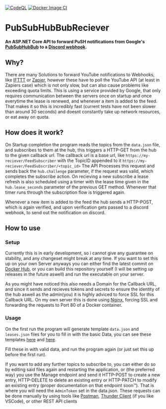 [![CodeQL](https://github.com/JulianusIV/PubSubHubBubReciever/actions/workflows/codeql-analysis.yml/badge.svg?branch=master)](https://github.com/JulianusIV/PubSubHubBubReciever/actions/workflows/codeql-analysis.yml)
[![Docker Image CI](https://github.com/JulianusIV/PubSubHubBubReciever/actions/workflows/docker-ci.yml/badge.svg?branch=master)](https://github.com/JulianusIV/PubSubHubBubReciever/actions/workflows/docker-ci.yml)

# PubSubHubBubReciever

**An ASP.NET Core API to forward PuSH notifications from Google's [PubSubHubBub](https://pubsubhubbub.appspot.com) to a [Discord webhook](https://discord.com/developers/docs/resources/webhook#execute-webhook).**

## Why?

There are many Solutions to forward YouTube notifications to Webhooks, like [IFTTT](https://ifttt.com/) or [Zapier](https://zapier.com/), however these have to poll the YouTube API (at least in Zapiers case) which is not only slow, but can also cause problems like exceeding quota limits. This is using a service provided by Google, that only requires communication between the servers once on startup and once everytime the lease is renewed, and whenever a item is added to the feed. That makes it so this is incredibly fast (current tests have not been slower than around 30 seconds) and doesnt constantly take up network resources, or eat away on quota.

## How does it work?

On Startup completion the program reads the topics from the ``data.json`` file, and subscribes to them at the hub, this triggers a HTTP-GET from the hub to the given callback url. The callback url is a base url, like ``https://my-reciever/FeedSubscriber`` with the TopicID appended to it ``https://my-reciever/FeedSubscriber/<topic_id>``
The API Processes this request and sends back the ``hub.challenge`` parameter, if the request was valid, which completes the subscribe action.
On recieving a new subscribe a lease refresh is also scheduled using a timer with the lease time given in the ``hub.lease_seconds`` parameter of the previous GET method.
Whenever that timer runs through the subscription flow is triggered again.

Whenever a new item is added to the feed the hub sends a HTTP-POST, which is again verified, and upon verification gets passed to a discord webhook, to send out the notification on discord.

## How to use

### Setup

Currently this is in early development, so i cannot give any guarantee on stability, and any changeset might break at any time.
If you want to set this up on your own Server anyways you can either find the latest commit on [Docker Hub](https://hub.docker.com/r/julianusiv/pubsubhubbubreciever/tags), or you can build this repository yourself (I will be setting up releases in the future aswell) and run the executable on your server.

As you might have noticed this also needs a Domain for the Callback URL, and since it sends and recieves tokens and secrets to ensure the identity of the hub aswell as the admin(you) it is highly adviced to force SSL for this Callback URL. On my own server this is done using [Nginx](https://www.nginx.com/), forcing SSL and forwarding the requests to Port 80 of a Docker container.

### Usage

On the first run the program will generate template ``data.json`` and ``leases.json`` files for you to fill in with the basic Data, you can see these templates [here](https://github.com/JulianusIV/PubSubHubBubReciever/blob/master/PubSubHubBubReciever/data.json.template) and [here](https://github.com/JulianusIV/PubSubHubBubReciever/blob/master/PubSubHubBubReciever/leases.json.template).

Fill these in with valid data, and run the program again (or just set this up before the first run).

If you want to add any further topics to subscribe to, you can either do so by editing said files again and restarting the application, or (the preferred way) you use the Manage endpoint and send it HTTP-POST to create a new entry, HTTP-DELETE to delete an existing entry or HTTP-PATCH to modify an existing entry (proper documentation on that endpoint soon™).
That is where you will need the ``AdminToken`` set in the data.json.
These requests can be done manually by using tools like [Postman](https://www.postman.com/), [Thunder Client](https://www.thunderclient.com/) (if you like VSCode), or other REST API clients

